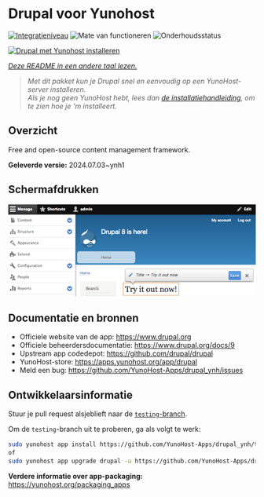 <!--
NB: Deze README is automatisch gegenereerd door <https://github.com/YunoHost/apps/tree/master/tools/readme_generator>
Hij mag NIET handmatig aangepast worden.
-->

# Drupal voor Yunohost

[![Integratieniveau](https://apps.yunohost.org/badge/integration/drupal)](https://ci-apps.yunohost.org/ci/apps/drupal/)
![Mate van functioneren](https://apps.yunohost.org/badge/state/drupal)
![Onderhoudsstatus](https://apps.yunohost.org/badge/maintained/drupal)

[![Drupal met Yunohost installeren](https://install-app.yunohost.org/install-with-yunohost.svg)](https://install-app.yunohost.org/?app=drupal)

*[Deze README in een andere taal lezen.](./ALL_README.md)*

> *Met dit pakket kun je Drupal snel en eenvoudig op een YunoHost-server installeren.*  
> *Als je nog geen YunoHost hebt, lees dan [de installatiehandleiding](https://yunohost.org/install), om te zien hoe je 'm installeert.*

## Overzicht

Free and open-source content management framework.

**Geleverde versie:** 2024.07.03~ynh1

## Schermafdrukken

![Schermafdrukken van Drupal](./doc/screenshots/screenshot.png)

## Documentatie en bronnen

- Officiele website van de app: <https://www.drupal.org>
- Officiele beheerdersdocumentatie: <https://www.drupal.org/docs/9>
- Upstream app codedepot: <https://github.com/drupal/drupal>
- YunoHost-store: <https://apps.yunohost.org/app/drupal>
- Meld een bug: <https://github.com/YunoHost-Apps/drupal_ynh/issues>

## Ontwikkelaarsinformatie

Stuur je pull request alsjeblieft naar de [`testing`-branch](https://github.com/YunoHost-Apps/drupal_ynh/tree/testing).

Om de `testing`-branch uit te proberen, ga als volgt te werk:

```bash
sudo yunohost app install https://github.com/YunoHost-Apps/drupal_ynh/tree/testing --debug
of
sudo yunohost app upgrade drupal -u https://github.com/YunoHost-Apps/drupal_ynh/tree/testing --debug
```

**Verdere informatie over app-packaging:** <https://yunohost.org/packaging_apps>
